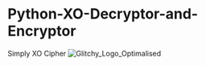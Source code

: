 # Python-XO-Decryptor-and-Encryptor
Simply XO Cipher
![Glitchy_Logo_Optimalised](https://user-images.githubusercontent.com/80585569/154158740-dd7ddc28-a788-47a0-a100-ef9adac21ad8.gif)
